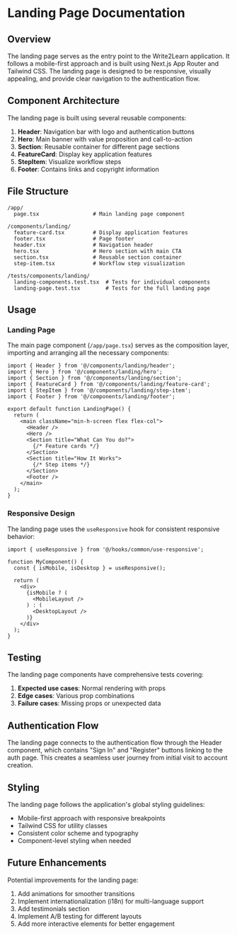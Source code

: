 # Landing Page Documentation

## Overview

The landing page serves as the entry point to the Write2Learn application. It follows a mobile-first approach and is built using Next.js App Router and Tailwind CSS. The landing page is designed to be responsive, visually appealing, and provide clear navigation to the authentication flow.

## Component Architecture

The landing page is built using several reusable components:

1. **Header**: Navigation bar with logo and authentication buttons
2. **Hero**: Main banner with value proposition and call-to-action
3. **Section**: Reusable container for different page sections
4. **FeatureCard**: Display key application features
5. **StepItem**: Visualize workflow steps
6. **Footer**: Contains links and copyright information

## File Structure

```
/app/
  page.tsx                 # Main landing page component

/components/landing/
  feature-card.tsx         # Display application features
  footer.tsx               # Page footer
  header.tsx               # Navigation header
  hero.tsx                 # Hero section with main CTA
  section.tsx              # Reusable section container
  step-item.tsx            # Workflow step visualization

/tests/components/landing/
  landing-components.test.tsx  # Tests for individual components
  landing-page.test.tsx        # Tests for the full landing page
```

## Usage

### Landing Page

The main page component (`/app/page.tsx`) serves as the composition layer, importing and arranging all the necessary components:

```tsx
import { Header } from '@/components/landing/header';
import { Hero } from '@/components/landing/hero';
import { Section } from '@/components/landing/section';
import { FeatureCard } from '@/components/landing/feature-card';
import { StepItem } from '@/components/landing/step-item';
import { Footer } from '@/components/landing/footer';

export default function LandingPage() {
  return (
    <main className="min-h-screen flex flex-col">
      <Header />
      <Hero />
      <Section title="What Can You do?">
        {/* Feature cards */}
      </Section>
      <Section title="How It Works">
        {/* Step items */}
      </Section>
      <Footer />
    </main>
  );
}
```

### Responsive Design

The landing page uses the `useResponsive` hook for consistent responsive behavior:

```tsx
import { useResponsive } from '@/hooks/common/use-responsive';

function MyComponent() {
  const { isMobile, isDesktop } = useResponsive();
  
  return (
    <div>
      {isMobile ? (
        <MobileLayout />
      ) : (
        <DesktopLayout />
      )}
    </div>
  );
}
```

## Testing

The landing page components have comprehensive tests covering:

1. **Expected use cases**: Normal rendering with props
2. **Edge cases**: Various prop combinations
3. **Failure cases**: Missing props or unexpected data

## Authentication Flow

The landing page connects to the authentication flow through the Header component, which contains "Sign In" and "Register" buttons linking to the auth page. This creates a seamless user journey from initial visit to account creation.

## Styling

The landing page follows the application's global styling guidelines:

- Mobile-first approach with responsive breakpoints
- Tailwind CSS for utility classes
- Consistent color scheme and typography
- Component-level styling when needed

## Future Enhancements

Potential improvements for the landing page:

1. Add animations for smoother transitions
2. Implement internationalization (i18n) for multi-language support
3. Add testimonials section
4. Implement A/B testing for different layouts
5. Add more interactive elements for better engagement